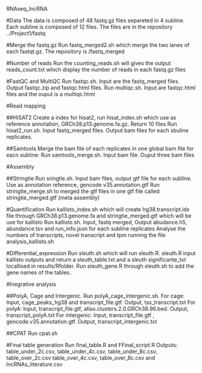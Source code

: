 RNAseq_lncRNA

#Data
The data is composed of 48 fastq.gz files separeted in 4 subline. Each subline is composed of 12 files. The files are in the repository  ../Project1/fastq

#Merge the fastq.gz
Run fastq_merged2.sh  which merge the two lanes of each fastqt.gz. The repository is /fastq_merged

#Number of reads
Run the counting_reads.sh will gives the output reads_count.txt which display the number of reads in each fastq.gz files

#FastQC and MultiQC
Run fastqc.sh. Input are the fastq_merged files. Output fastqc.zip and fastqc.html files.
Run multiqc.sh. Input are fastqc.html files and the ouput is a multiqc.html

#Read mapping

##HISAT2
Create a index for hisat2, run hisat_index.sh which use as reference annotation, GRCh38.p13.genome.fa.gz. Return 10 files
Run hisat2_run.sh. Input fastq_merged files. Output  bam files for each sbuline replicates. 

##Samtools
Merge the bam file of each replicates in one global bam file for eacn subline:
Run samtools_merge.sh. Input bam file. Ouput three bam files 

#Assembly

##Stringtie
Run sringtie.sh. Input bam files, output gtf file for each subline. Use as annotation reference, gencode.v35.annotation.gtf
Run stringtie_merge.sh to merged the gtf files in one gtf file called stringtie_merged.gtf (meta assembly)

#Quantification
Run kallisto_index.sh which will create hg38.transcript.idx file through GRCh38.p13.genome.fa  and stringtie_merged.gtf which will be use for kallisto
Run kallisto.sh. Input, fastq merged, Output abudance.h5, abundance.tsv and run_info.json for each subline replicates
Analyse the numbers of transcripts, novel transcript and tpm running the file analysis_kallisto.sh

#Differential_expression
Run sleuth.sh which will run sleuth.R.
sleuth.R input kallisto outputs and return a sleuth_table.txt and a sleuth significante_txt locallised in 
results/Rfolder. 
Run sleuth_gene.R through sleuth.sh to add the gene names of the tables.

#Inegrative analysis

##PolyA, Cage and Intergenic.
Run polyA_cage_intergenic.sh. 
For cage: Input, cage_peaks_hg38 and transcript_file.gtf. Output, tss_transcript.txt
For polyA: Input, transcript_file.gtf, atlas.clusters.2.0.GRCh38.96.bed. Output, transcript_polyA.txt
For intergenic: Input, transcript_file.gtf , gencode.v35.annotation.gtf. Output, transcript_intergenic.txt

##CPAT
Run cpat.sh

#Final table generation
Run final_table.R and FFinal_script.R
Outputs: table_under_2c.csv, table_under_4c.csv, table_under_8c.csv, table_over_2c.csv
table_over_4c.csv, table_over_8c.csv and lncRNAs_literature.csv

